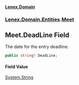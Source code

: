 #### [Lenex.Domain](index.md 'index')
### [Lenex.Domain.Entities](Lenex.Domain.Entities.md 'Lenex.Domain.Entities').[Meet](Lenex.Domain.Entities.Meet.md 'Lenex.Domain.Entities.Meet')

## Meet.DeadLine Field

The date for the entry deadline.

```csharp
public string? DeadLine;
```

#### Field Value
[System.String](https://docs.microsoft.com/en-us/dotnet/api/System.String 'System.String')